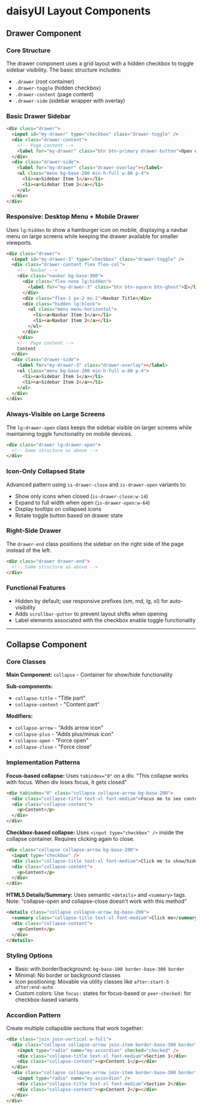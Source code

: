 # daisyUI Layout Components

## Drawer Component

### Core Structure
The drawer component uses a grid layout with a hidden checkbox to toggle sidebar visibility. The basic structure includes:
- `.drawer` (root container)
- `.drawer-toggle` (hidden checkbox)
- `.drawer-content` (page content)
- `.drawer-side` (sidebar wrapper with overlay)

### Basic Drawer Sidebar

```html
<div class="drawer">
  <input id="my-drawer" type="checkbox" class="drawer-toggle" />
  <div class="drawer-content">
    <!-- Page content -->
    <label for="my-drawer" class="btn btn-primary drawer-button">Open drawer</label>
  </div>
  <div class="drawer-side">
    <label for="my-drawer" class="drawer-overlay"></label>
    <ul class="menu bg-base-200 min-h-full w-80 p-4">
      <li><a>Sidebar Item 1</a></li>
      <li><a>Sidebar Item 2</a></li>
    </ul>
  </div>
</div>
```

### Responsive: Desktop Menu + Mobile Drawer

Uses `lg:hidden` to show a hamburger icon on mobile, displaying a navbar menu on large screens while keeping the drawer available for smaller viewports.

```html
<div class="drawer">
  <input id="my-drawer-3" type="checkbox" class="drawer-toggle" />
  <div class="drawer-content flex flex-col">
    <!-- Navbar -->
    <div class="navbar bg-base-300">
      <div class="flex-none lg:hidden">
        <label for="my-drawer-3" class="btn btn-square btn-ghost">☰</label>
      </div>
      <div class="flex-1 px-2 mx-2">Navbar Title</div>
      <div class="hidden lg:block">
        <ul class="menu menu-horizontal">
          <li><a>Navbar Item 1</a></li>
          <li><a>Navbar Item 2</a></li>
        </ul>
      </div>
    </div>
    <!-- Page content -->
    Content
  </div>
  <div class="drawer-side">
    <label for="my-drawer-3" class="drawer-overlay"></label>
    <ul class="menu bg-base-200 min-h-full w-80 p-4">
      <li><a>Sidebar Item 1</a></li>
      <li><a>Sidebar Item 2</a></li>
    </ul>
  </div>
</div>
```

### Always-Visible on Large Screens

The `lg:drawer-open` class keeps the sidebar visible on larger screens while maintaining toggle functionality on mobile devices.

```html
<div class="drawer lg:drawer-open">
  <!-- Same structure as above -->
</div>
```

### Icon-Only Collapsed State

Advanced pattern using `is-drawer-close` and `is-drawer-open` variants to:
- Show only icons when closed (`is-drawer-close:w-14`)
- Expand to full width when open (`is-drawer-open:w-64`)
- Display tooltips on collapsed icons
- Rotate toggle button based on drawer state

### Right-Side Drawer

The `drawer-end` class positions the sidebar on the right side of the page instead of the left.

```html
<div class="drawer drawer-end">
  <!-- Same structure as above -->
</div>
```

### Functional Features
- Hidden by default; use responsive prefixes (sm, md, lg, xl) for auto-visibility
- Adds `scrollbar-gutter` to prevent layout shifts when opening
- Label elements associated with the checkbox enable toggle functionality

---

## Collapse Component

### Core Classes

**Main Component:** `collapse` - Container for show/hide functionality

**Sub-components:**
- `collapse-title` - "Title part"
- `collapse-content` - "Content part"

**Modifiers:**
- `collapse-arrow` - "Adds arrow icon"
- `collapse-plus` - "Adds plus/minus icon"
- `collapse-open` - "Force open"
- `collapse-close` - "Force close"

### Implementation Patterns

**Focus-based collapse:** Uses `tabindex="0"` on a div. "This collapse works with focus. When div loses focus, it gets closed"

```html
<div tabindex="0" class="collapse collapse-arrow bg-base-200">
  <div class="collapse-title text-xl font-medium">Focus me to see content</div>
  <div class="collapse-content">
    <p>Content</p>
  </div>
</div>
```

**Checkbox-based collapse:** Uses `<input type="checkbox" />` inside the collapse container. Requires clicking again to close.

```html
<div class="collapse collapse-arrow bg-base-200">
  <input type="checkbox" />
  <div class="collapse-title text-xl font-medium">Click me to show/hide</div>
  <div class="collapse-content">
    <p>Content</p>
  </div>
</div>
```

**HTML5 Details/Summary:** Uses semantic `<details>` and `<summary>` tags. Note: "collapse-open and collapse-close doesn't work with this method"

```html
<details class="collapse collapse-arrow bg-base-200">
  <summary class="collapse-title text-xl font-medium">Click me</summary>
  <div class="collapse-content">
    <p>Content</p>
  </div>
</details>
```

### Styling Options

- Basic with border/background: `bg-base-100 border-base-300 border`
- Minimal: No border or background classes
- Icon positioning: Movable via utility classes like `after:start-5 after:end-auto`
- Custom colors: Use `focus:` states for focus-based or `peer-checked:` for checkbox-based variants

### Accordion Pattern

Create multiple collapsible sections that work together:

```html
<div class="join join-vertical w-full">
  <div class="collapse collapse-arrow join-item border-base-300 border">
    <input type="radio" name="my-accordion" checked="checked" />
    <div class="collapse-title text-xl font-medium">Section 1</div>
    <div class="collapse-content"><p>Content 1</p></div>
  </div>
  <div class="collapse collapse-arrow join-item border-base-300 border">
    <input type="radio" name="my-accordion" />
    <div class="collapse-title text-xl font-medium">Section 2</div>
    <div class="collapse-content"><p>Content 2</p></div>
  </div>
</div>
```
